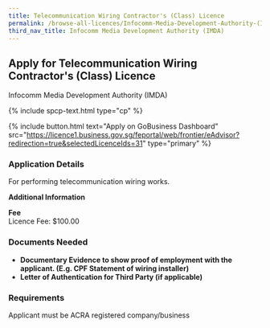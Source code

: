 ```yaml
---
title: Telecommunication Wiring Contractor's (Class) Licence
permalink: /browse-all-licences/Infocomm-Media-Development-Authority-(IMDA)/Telecommunication-Wiring-Contractor's-(Class)-Licence
third_nav_title: Infocomm Media Development Authority (IMDA)
---
```


## Apply for Telecommunication Wiring Contractor's (Class) Licence

Infocomm Media Development Authority (IMDA)

{% include spcp-text.html type="cp" %}

{% include button.html text="Apply on GoBusiness Dashboard" src="https://licence1.business.gov.sg/feportal/web/frontier/eAdvisor?redirection=true&selectedLicenceIds=31" type="primary" %}

<H3>Application Details</H3>

<p>For performing telecommunication wiring works.</p>

<strong>Additional Information</strong>

<p><strong>Fee</strong><br />Licence Fee: $100.00</p>

<H3>Documents Needed</H3>

<ul>
 <li><strong>Documentary Evidence to show proof of employment with the applicant. (E.g. CPF Statement of wiring installer)</strong></li>
 <li><strong>Letter of Authentication for Third Party (if applicable)</strong></li>
 </ul>

<H3>Requirements</H3>

Applicant must be ACRA registered company/business

